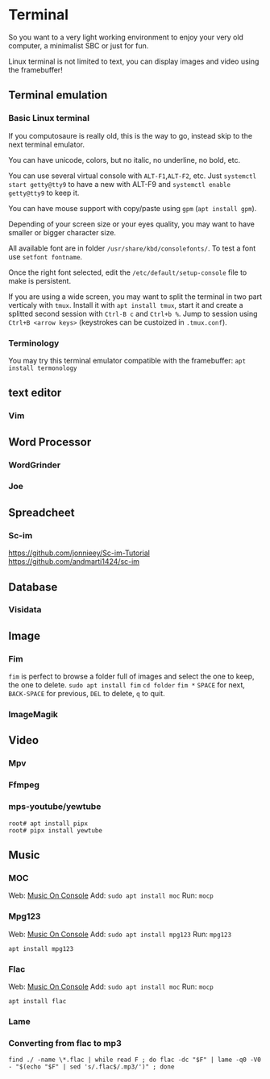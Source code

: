 # Terminal
So you want to a very light working environment to enjoy your very old computer, a minimalist SBC or just for fun.

Linux terminal is not limited to text, you can display images and video using the framebuffer!

## Terminal emulation

### Basic Linux terminal

If you computosaure is really old, this is the way to go, instead skip to the next terminal emulator.

You can have unicode, colors, but no italic, no underline, no bold, etc.

You can use several virtual console with `ALT-F1`,`ALT-F2`, etc. Just `systemctl start getty@tty9` to have a new with ALT-F9 and `systemctl enable getty@tty9` to keep it.

You can have mouse support with copy/paste using `gpm` (`apt install gpm`).

Depending of your screen size or your eyes quality, you may want to have smaller or bigger character size.

All available font are in folder `/usr/share/kbd/consolefonts/`. To test a font use `setfont fontname`.

Once the right font selected, edit the `/etc/default/setup-console` file to make is persistent.

If you are using a wide screen, you may want to split the terminal in two part verticaly with `tmux`. Install it with `apt install tmux`, start it and create a splitted second session with `Ctrl-B c` and `Ctrl+b %`. Jump to session using `Ctrl+B <arrow keys>` (keystrokes can be custoized in `.tmux.conf`). 

### Terminology

You may try this terminal emulator compatible with the framebuffer: `apt install termonology` 


## text editor

### Vim

## Word Processor

### WordGrinder

### Joe

## Spreadcheet

### Sc-im
https://github.com/jonnieey/Sc-im-Tutorial
https://github.com/andmarti1424/sc-im

## Database

### Visidata

## Image

### Fim
`fim` is perfect to browse a folder full of images and select the one to keep, the one to delete.
`sudo apt install fim`
`cd folder` `fim *` `SPACE` for next, `BACK-SPACE` for previous, `DEL` to delete, `q` to quit.
### ImageMagik

## Video

### Mpv

### Ffmpeg

### mps-youtube/yewtube
```
root# apt install pipx
root# pipx install yewtube
```

## Music

### MOC
Web: [Music On Console](http://moc.daper.net/about)
Add: `sudo apt install moc`
Run: `mocp`

### Mpg123
Web: [Music On Console](http://moc.daper.net/about)
Add: `sudo apt install mpg123`
Run: `mpg123 `

`apt install mpg123`

### Flac
Web: [Music On Console](http://moc.daper.net/about)
Add: `sudo apt install moc`
Run: `mocp`

`apt install flac`

### Lame

### Converting from flac to mp3
```
find ./ -name \*.flac | while read F ; do flac -dc "$F" | lame -q0 -V0 - "$(echo "$F" | sed 's/.flac$/.mp3/')" ; done
```

